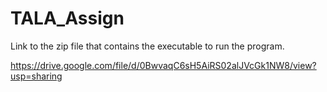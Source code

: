# TALA_Assign

Link to the zip file that contains the executable to run the program.

https://drive.google.com/file/d/0BwvaqC6sH5AiRS02alJVcGk1NW8/view?usp=sharing
